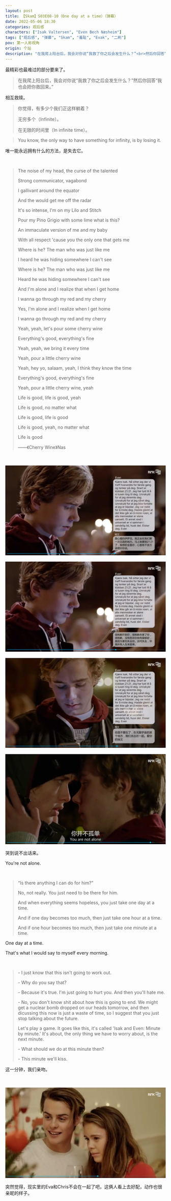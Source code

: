 ```yaml
---
layout: post
title: 【Skam】S03E08-10（One day at a time）（弹幕）
date: 2022-05-06 18:30
categories: 观后感
characters: ["Isak Valtersen", "Even Bech Næsheim"]
tags: ["观后感", "弹幕", "Skam", "羞耻", "Evak", "二刷"]
pov: 第一人称视角
origin: 个站
description: "在我爬上阳台后，我会对你说“我救了你之后会发生什么？”<br>然后你回答“我也会把你救回来。”"
---
```


最精彩也最难过的部分要来了。

> 在我爬上阳台后，我会对你说“我救了你之后会发生什么？”然后你回答“我也会把你救回来。”

相互救赎。

> 你觉得，有多少个我们正这样躺着？
>
> 无穷多个（Infinite）。
>
> 在无限的时间里（In infinite time）。

> You know, the only way to have something for infinity, is by losing it.

唯一能永远拥有什么的方法，是失去它。

<br>

> The noise of my head, the curse of the talented
>
> Strong communicator, vagabond
>
> I gallivant around the equator
>
> And the would get me off the radar
>
>
>
> It's so intense, I'm on my Lilo and Stitch
>
> Pour my Pino Grigio with some lime what is this?
>
> An immaculate version of me and my baby
>
> With all respect 'cause you the only one that gets me
>
>
>
> Where is he? The man who was just like me
>
> I heard he was hiding somewhere I can't see
>
> Where is he? The man who was just like me
>
> Heard he was hiding somewhere I can't see
>
>
>
> And I'm alone and I realize that when I get home
>
> I wanna go through my red and my cherry
>
> Yes, I'm alone and I realize when I get home
>
> I wanna go through my red and my cherry
>
>
>
> Yeah, yeah, let's pour some cherry wine
>
> Everything's good, everything's fine
>
> Yeah, yeah, we bring it every time
>
> Yeah, pour a little cherry wine
>
>
>
> Yeah, hey yo, salaam, yeah, I think they know the time
>
> Everything's good, everything's fine
>
> Yeah, pour a little cherry wine, yeah
>
> Life is good, life is good, yeah
>
>
>
> Life is good, no matter what
>
> Life is good, life is good
>
> Life is good, yeah, no matter what
>
> Life is good
>
> ——《Cherry Wine》Nas

<br><br>
![9-1](https://raw.githubusercontent.com/junesirius/junesirius.github.io/master/assets/images/Skam/Skam3/Skam3-9-1.png)
<br><br>
![9-2](https://raw.githubusercontent.com/junesirius/junesirius.github.io/master/assets/images/Skam/Skam3/Skam3-9-2.png)
<br><br>
![9-3](https://raw.githubusercontent.com/junesirius/junesirius.github.io/master/assets/images/Skam/Skam3/Skam3-9-3.png)
<br><br>
![9-4](https://raw.githubusercontent.com/junesirius/junesirius.github.io/master/assets/images/Skam/Skam3/Skam3-9-4.png)
<br>

哭到说不出话来。

You're not alone.

<br>

> “Is there anything I can do for him?”
>
> No, not really. You just need to be there for him.
>
> And when everything seems hopeless, you just take one day at a time.
>
> And if one day becomes too much, then just take one hour at a time.
>
> And if one hour becomes too much, then just take one minute at a time.

One day at a time.

That's what I would say to myself every morning.

<br>

> \- I just know that this isn't going to work out.
>
> \- Why do you say that?
>
> \- Because it's true. I'm just going to hurt you. And then you'll hate me.
>
> \- No, you don't know shit about how this is going to end. We might get a nuclear bomb dropped on our heads tomorrow, and then dicussing this now is just a waste of time, so I suggest that you just stop talking about the future.
>
> Let's play a game. It goes like this, it's called 'Isak and Even: Minute by minute.' It's about, the only thing we have to worry about, is the next minute.
>
> \- What should we do at this minute then?
>
> \- This minute we'll kiss.

这一分钟，我们亲吻。

<br><br>
![10-1](https://raw.githubusercontent.com/junesirius/junesirius.github.io/master/assets/images/Skam/Skam3/Skam3-10-1.png)
<br>

突然觉得，现实里的Eva和Chris不会在一起了吧，这俩人看上去好配，动作也很亲昵的样子。
